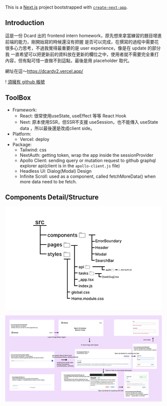 This is a [Next.js](https://nextjs.org/) project bootstrapped with [`create-next-app`](https://github.com/vercel/next.js/tree/canary/packages/create-next-app).

## Introduction
這是一份 Dcard 出的 frontend intern homework，原先想來拿當練習的題目增進前端的能力，剛開始寫的時候還沒有把握
是否可以完成，在撰寫的過程中需要花很多心力思考，不過我覺得最重要的是 user experience，像是在 update 的部分我
一直希望可以把更新前的資料放在更新的欄位之中，使用者就不需要完全重打內容，但有點可惜一直做不到這點，最後是用 
placeholder 取代。

網址在這～https://dcardv2.vercel.app/

! [須擁有 github 帳號](https://github.com/signup?ref_cta=Sign+up&ref_loc=header+logged+out&ref_page=%2F&source=header-home)

## ToolBox
- Framework: 
  - React: 很常使用useState, useEffect 等等 React Hook
  - Next: 原本使用SSR，但SSR不支援 useSession，也不能傳入 useState data ，所以最後還是改成client side。
- Platform: 
  - Vercel: deploy
- Package: 
  - Tailwind: css
  - NextAuth: getting token, wrap the app inside the sessionProvider
  - Apollo Client: sending query or mutation request to github graphql explorer api(client is in the `apollo-client.js` file)
  - Headless UI: Dialog(Modal) Design
  - Infinite Scroll: used as a component, called fetchMoreData() when more data need to be fetch. 

## Components Detail/Structure

![Structure Tree](/public/Tree.svg)

![Detail Image](/public/Explanation.svg)



